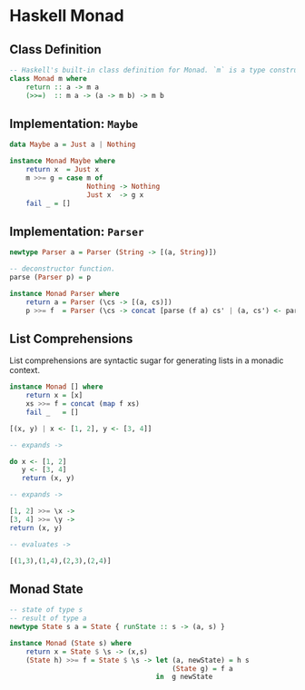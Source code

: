 # Haskell Monad

## Class Definition

```haskell
-- Haskell's built-in class definition for Monad. `m` is a type constructor.
class Monad m where
    return :: a -> m a
    (>>=)  :: m a -> (a -> m b) -> m b
```

## Implementation: `Maybe`

```haskell
data Maybe a = Just a | Nothing

instance Monad Maybe where
    return x  = Just x
    m >>= g = case m of
                   Nothing -> Nothing
                   Just x  -> g x
    fail _ = []
```

## Implementation: `Parser`

```haskell
newtype Parser a = Parser (String -> [(a, String)])

-- deconstructor function.
parse (Parser p) = p

instance Monad Parser where
    return a = Parser (\cs -> [(a, cs)])
    p >>= f  = Parser (\cs -> concat [parse (f a) cs' | (a, cs') <- parse p cs]) 
```

## List Comprehensions

List comprehensions are syntactic sugar for generating lists in a monadic context.

```haskell
instance Monad [] where
    return x = [x]
    xs >>= f = concat (map f xs)
    fail _   = []

[(x, y) | x <- [1, 2], y <- [3, 4]]

-- expands ->

do x <- [1, 2]
   y <- [3, 4]
   return (x, y)

-- expands ->

[1, 2] >>= \x ->
[3, 4] >>= \y ->
return (x, y)

-- evaluates ->

[(1,3),(1,4),(2,3),(2,4)]
```
## Monad State

```haskell
-- state of type s
-- result of type a
newtype State s a = State { runState :: s -> (a, s) }  

instance Monad (State s) where  
    return x = State $ \s -> (x,s)  
    (State h) >>= f = State $ \s -> let (a, newState) = h s  
                                        (State g) = f a  
                                    in  g newState  
```
